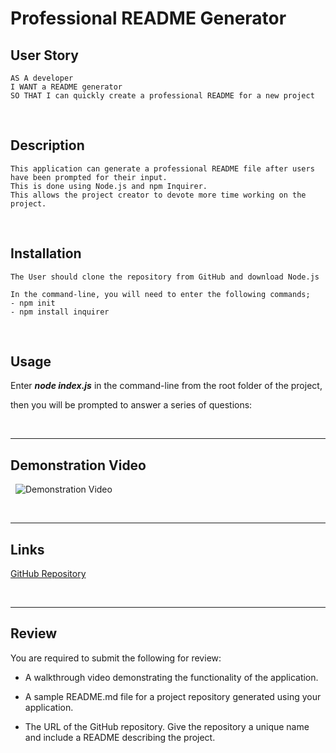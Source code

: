 # Professional README Generator

## User Story

```
AS A developer
I WANT a README generator
SO THAT I can quickly create a professional README for a new project
```

&nbsp;
## Description
```
This application can generate a professional README file after users have been prompted for their input.
This is done using Node.js and npm Inquirer.
This allows the project creator to devote more time working on the project.

```

&nbsp;  
## Installation
```
The User should clone the repository from GitHub and download Node.js

In the command-line, you will need to enter the following commands;
- npm init
- npm install inquirer
```  
  
&nbsp;
## Usage

Enter ***node index.js*** in the command-line from the root folder of the project, 

then you will be prompted to answer a series of questions:
  
  
&nbsp;

---
## Demonstration Video

&nbsp;
![Demonstration Video]()


&nbsp;

---
## Links

[GitHub Repository](https://github.com/MorningSol/readme-generator)

&nbsp;

---
## Review

You are required to submit the following for review:

* A walkthrough video demonstrating the functionality of the application.

* A sample README.md file for a project repository generated using your application.

* The URL of the GitHub repository. Give the repository a unique name and include a README describing the project.

